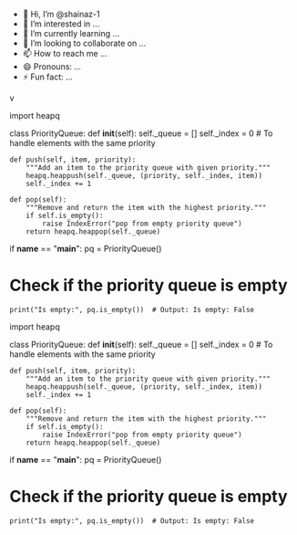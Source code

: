 - 👋 Hi, I’m @shainaz-1
- 👀 I’m interested in ...
- 🌱 I’m currently learning ...
- 💞️ I’m looking to collaborate on ...
- 📫 How to reach me ...
- 😄 Pronouns: ...
- ⚡ Fun fact: ...

<!---
shainaz-1/shainaz-1 is a ✨ special ✨ repository because its `README.md` (this file) appears on your GitHub profile.
You can click the Preview link to take a look at your changes.
--->

v

import heapq

class PriorityQueue:
    def __init__(self):
        self._queue = []
        self._index = 0  # To handle elements with the same priority

    def push(self, item, priority):
        """Add an item to the priority queue with given priority."""
        heapq.heappush(self._queue, (priority, self._index, item))
        self._index += 1

    def pop(self):
        """Remove and return the item with the highest priority."""
        if self.is_empty():
            raise IndexError("pop from empty priority queue")
        return heapq.heappop(self._queue)
if __name__ == "__main__":
    pq = PriorityQueue()

# Check if the priority queue is empty
    print("Is empty:", pq.is_empty())  # Output: Is empty: False

import heapq

class PriorityQueue:
    def __init__(self):
        self._queue = []
        self._index = 0  # To handle elements with the same priority

    def push(self, item, priority):
        """Add an item to the priority queue with given priority."""
        heapq.heappush(self._queue, (priority, self._index, item))
        self._index += 1

    def pop(self):
        """Remove and return the item with the highest priority."""
        if self.is_empty():
            raise IndexError("pop from empty priority queue")
        return heapq.heappop(self._queue)
if __name__ == "__main__":
    pq = PriorityQueue()

# Check if the priority queue is empty
    print("Is empty:", pq.is_empty())  # Output: Is empty: False
